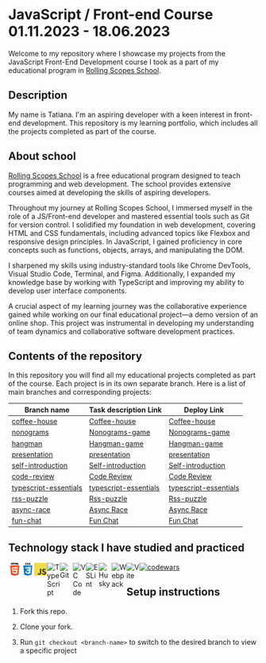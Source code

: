 # JavaScript / Front-end Course 01.11.2023 - 18.06.2023

Welcome to my repository where I showcase my projects from the JavaScript Front-End Development course I took as a part of my educational program in [Rolling Scopes School](https://rs.school/courses/javascript-ru).

## Description

My name is Tatiana. I'm an aspiring developer with a keen interest in front-end development. This repository is my learning portfolio, which includes all the projects completed as part of the course.

## About school

[Rolling Scopes School](https://rs.school/) is a free educational program designed to teach programming and web development. The school provides extensive courses aimed at developing the skills of aspiring developers.

Throughout my journey at Rolling Scopes School, I immersed myself in the role of a JS/Front-end developer and mastered essential tools such as Git for version control. I solidified my foundation in web development, covering HTML and CSS fundamentals, including advanced topics like Flexbox and responsive design principles. In JavaScript, I gained proficiency in core concepts such as functions, objects, arrays, and manipulating the DOM.

I sharpened my skills using industry-standard tools like Chrome DevTools, Visual Studio Code, Terminal, and Figma. Additionally, I expanded my knowledge base by working with TypeScript and improving my ability to develop user interface components.

A crucial aspect of my learning journey was the collaborative experience gained while working on our final educational project—a demo version of an online shop. This project was instrumental in developing my understanding of team dynamics and collaborative software development practices.

## Contents of the repository

In this repository you will find all my educational projects completed as part of the course. Each project is in its own separate branch. Here is a list of main branches and corresponding projects:

| Branch name                                                                                             | Task description Link                                                                                                           | Deploy Link                                                                                                                            |
| ------------------------------------------------------------------------------------------------------- | :------------------------------------------------------------------------------------------------------------------------------ | -------------------------------------------------------------------------------------------------------------------------------------- |
| [coffee-house](https://github.com/Tetiana-KET/RS-School-JSFE2023Q4/tree/coffee-house)                   | [Coffee-house](https://github.com/rolling-scopes-school/tasks/blob/master/tasks/coffee-house/coffee-house.md)                   | [Coffee-house](https://rolling-scopes-school.github.io/tetiana-ket-JSFE2023Q4/coffee-house/pages/Home/index.html)                      |
| [nonograms](https://github.com/Tetiana-KET/RS-School-JSFE2023Q4/tree/nonograms)                         | [Nonograms-game](https://github.com/rolling-scopes-school/tasks/tree/master/tasks/nonograms)                                    | [Nonograms-game](https://rolling-scopes-school.github.io/tetiana-ket-JSFE2023Q4/nonograms/index.html)                                  |
| [hangman](https://github.com/Tetiana-KET/RS-School-JSFE2023Q4/tree/hangman)                             | [Hangman-game](https://github.com/rolling-scopes-school/tasks/tree/master/stage1/tasks/hangman)                                 | [Hangman-game](https://rolling-scopes-school.github.io/tetiana-ket-JSFE2023Q4/hangman/index.html)                                      |
| [presentation](https://github.com/Tetiana-KET/RS-School-JSFE2023Q4/tree/presentation)                   | [presentation ](https://github.com/rolling-scopes-school/tasks/tree/master/stage2/tasks/presentation)                           | [presentation](https://rolling-scopes-school.github.io/tetiana-ket-JSFE2023Q4/self-introduction/)                                      |
| [self-introduction](https://github.com/Tetiana-KET/RS-School-JSFE2023Q4/tree/self-introduction)         | [Self-introduction ](https://github.com/rolling-scopes-school/tasks/tree/master/stage1/modules/self-introduction)               | [Self-introduction](https://github.com/Tetiana-KET/RS-School-JSFE2023Q4/blob/self-introduction/self-introduction/index.md)             |
| [code-review](https://github.com/Tetiana-KET/RS-School-JSFE2023Q4/tree/code-review)                     | [Code Review](https://github.com/rolling-scopes-school/tasks/tree/master/stage2/tasks/code-review)                              | [Code Review](https://github.com/rolling-scopes-school/tetiana-ket-JSFE2023Q4/pull/54)                                                 |
| [typescript-essentials](https://github.com/Tetiana-KET/RS-School-JSFE2023Q4/tree/typescript-essentials) | [typescript-essentials](https://github.com/rolling-scopes-school/tasks/blob/master/stage2/tasks/TypeScriptEssentials/README.md) | [typescript-essentials](https://github.com/Tetiana-KET/RS-School-JSFE2023Q4/blob/typescript-essentials/typescript-essentials/index.md) |
| [rss-puzzle](https://github.com/Tetiana-KET/RS-School-JSFE2023Q4/tree/rss-puzzle)                       | [Rss-puzzle](https://github.com/rolling-scopes-school/tasks/tree/master/stage2/tasks/puzzle)                                    | [Rss-puzzle](https://rolling-scopes-school.github.io/tetiana-ket-JSFE2023Q4/rss-puzzle/index.html)                                     |
| [async-race](https://github.com/Tetiana-KET/RS-School-JSFE2023Q4/tree/async-race)                       | [Async Race](https://github.com/rolling-scopes-school/tasks/blob/master/stage2/tasks/async-race/README.md)                      | [Async Race](https://github.com/Tetiana-KET/RS-School-JSFE2023Q4/tree/async-race/README.md)                                            |
| [fun-chat](https://github.com/Tetiana-KET/RS-School-JSFE2023Q4/tree/fun-chat)                           | [Fun Chat](https://github.com/rolling-scopes-school/tasks/blob/master/stage2/tasks/fun-chat/README.md)                          | [Fun Chat](https://github.com/Tetiana-KET/RS-School-JSFE2023Q4/tree/fun-chat/README.md)                                                |

## Technology stack I have studied and practiced

<a href="https://developer.mozilla.org/en-US/docs/Web/HTML" target="_blank">
  <img align="left" alt="HTML5" width="26px" src="https://raw.githubusercontent.com/github/explore/80688e429a7d4ef2fca1e82350fe8e3517d3494d/topics/html/html.png"/>
</a>
<a href="https://developer.mozilla.org/en-US/docs/Web/CSS" target="_blank">
  <img align="left" alt="CSS" width="26px" src="https://raw.githubusercontent.com/github/explore/80688e429a7d4ef2fca1e82350fe8e3517d3494d/topics/css/css.png"/>
</a>
<a href="https://developer.mozilla.org/en-US/docs/Web/JavaScript" target="_blank">
  <img align="left" alt="JavaScript" width="26px" src="https://raw.githubusercontent.com/github/explore/80688e429a7d4ef2fca1e82350fe8e3517d3494d/topics/javascript/javascript.png"/>
</a>
<a href="https://www.typescriptlang.org/" target="_blank">
  <img align="left" alt="TypeScript" width="26px" src="https://github.com/remojansen/logo.ts/blob/master/ts.png?raw=true"/>
</a>
<a href="https://git-scm.com/" target="_blank">
  <img align="left" alt="Git" width="26px" src="https://git-scm.com/images/logos/downloads/Git-Icon-1788C.png"/>
</a>
<a href="https://code.visualstudio.com/" target="_blank">
  <img align="left" alt="VC Code" width="26px" src="https://code.visualstudio.com/assets/favicon.ico"/>
</a>
<a href="https://eslint.org/" target="_blank">
  <img align="left" alt="ESLint" width="26px" src="https://avatars.githubusercontent.com/u/6019716?s=200&v=4"/>
</a>
<a href="https://typicode.github.io/husky/" target="_blank">
  <img align="left" alt="Husky" width="26px" src="https://avatars.githubusercontent.com/u/4657106?s=200&v=4"/>
</a>
<a href="https://webpack.js.org/" target="_blank">
  <img align="left" alt="Webpack" width="30px" src="https://raw.githubusercontent.com/webpack/media/master/logo/icon-square-small.png"/>
</a>
<a href="https://vitejs.dev/" target="_blank">
  <img align="left" alt="Vite" width="26px" src="https://vitejs.dev/logo-with-shadow.png"/>
</a>
<a href="https://www.codewars.com/" target="_blank">
  <img alt="codewars" width="26px" src="https://www.codewars.com/packs/assets/logo.f607a0fb.svg"/>
</a>

## Setup instructions

1. Fork this repo.

2. Clone your fork.

3. Run `git checkout <branch-name>` to switch to the desired branch to view a specific project
